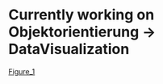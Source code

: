 # Currently working on Objektorientierung -> DataVisualization
[Figure_1](https://user-images.githubusercontent.com/83546217/139555397-6257fcc0-f72e-401d-8d8a-a6c2878b886d.png)
<!-- - Next step is to make a GUI to get the filepath of the data -->


<!-- 🔴🟠🟡🟢🔵🟣🟤⚫⚪🔘🛑⭕!


🟥🟧🟨🟩🟦🟪🟫⬛⬜🔲🔳⏹☑✅❎

❤️🧡💛💚💜💙🤎🖤🤍♥️💔💖💘💝💗💓💟💕❣️♡

🔺🔻🔷🔶🔹🔸♦💠💎💧🧊

🏴🏳🚩🏁

◻️◼️◾️◽️▪️▫️ -->
